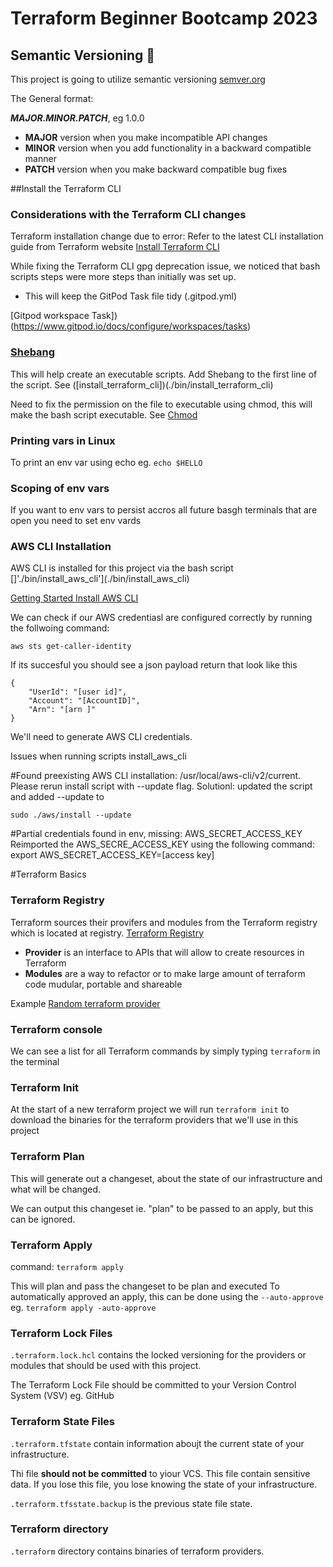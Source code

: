 # Terraform Beginner Bootcamp 2023

## Semantic Versioning :mage:

This project is going to utilize semantic versioning
[semver.org](https://semver.org/)

The General format:

***MAJOR.MINOR.PATCH***, eg 1.0.0

- **MAJOR** version when you make incompatible API changes
- **MINOR** version when you add functionality in a backward compatible manner
- **PATCH** version when you make backward compatible bug fixes


##Install the Terraform CLI

### Considerations with the Terraform CLI changes
Terraform installation change due to error:
Refer to the latest CLI installation guide from Terraform website
[Install Terraform CLI](https://developer.hashicorp.com/terraform/tutorials/aws-get-started/install-cli)

While fixing the Terraform CLI gpg deprecation issue, we noticed that bash scripts steps were more steps than initially was set up.
- This will keep the GitPod Task file tidy (.gitpod.yml)

[Gitpod workspace Task])(https://www.gitpod.io/docs/configure/workspaces/tasks)

### [Shebang](https://en.wikipedia.org/wiki/Shebang_(Unix))
This will help create an executable scripts.
Add Shebang to the first line of the script. See ([install_terraform_cli])(./bin/install_terraform_cli)

Need to fix the permission on the file to executable using chmod, this will make the bash script executable.
See [Chmod](https://www.geeksforgeeks.org/chmod-command-linux)

### Printing vars in Linux

To print an env var using echo eg. `echo $HELLO`

### Scoping of env vars

If you want to env vars to persist accros all future basgh terminals that are open you need to set env vards

### AWS CLI Installation
AWS CLI is installed for this project via the bash script []'./bin/install_aws_cli'](./bin/install_aws_cli)

[Getting Started Install AWS CLI](https://docs.aws.amazon.com/cli/latest/userguide/getting-started-install.html)


We can check if our AWS credentiasl are configured correctly by running the follwoing command:

```
aws sts get-caller-identity
```

If its succesful you should see a json payload return that look like this

```
{
    "UserId": "[user id]",
    "Account": "[AccountID]",
    "Arn": "[arn ]"
}
```

We'll need to generate AWS CLI credentials.

Issues when running scripts install_aws_cli

#Found preexisting AWS CLI installation: /usr/local/aws-cli/v2/current. Please rerun install script with --update flag.
Solutionl: updated the script and added --update to 
```
sudo ./aws/install --update
```

#Partial credentials found in env, missing: AWS_SECRET_ACCESS_KEY
Reimported the AWS_SECRE_ACCESS_KEY using the following command:
export AWS_SECRET_ACCESS_KEY=[access key]


#Terraform Basics

### Terraform Registry

Terraform sources their provifers and modules from 
the Terraform registry which is located at registry.
[Terraform Registry](https://registry.terraform.io/)

- **Provider** is an interface to APIs that will allow to create resources in Terraform
- **Modules** are a way to refactor or to make large amount of terraform code mudular, portable and shareable

Example
[Random terraform provider](https://registry.terraform.io/providers/hashicorp/random/latest/docs/resources/string)

### Terraform console

We can see a list for all Terraform commands by simply typing `terraform` in the terminal


### Terraform Init
At the start of a new terraform project we will run `terraform init` to download the binaries
for the terraform providers that we'll use in this project

### Terraform Plan
This will generate out a changeset, about the state of our infrastructure and what will be changed.

We can output this changeset ie. "plan" to be passed to an apply, but this can be ignored.

### Terraform Apply
command: `terraform apply`

This will plan and pass the changeset to be plan and executed
To automatically approved an apply, this can be done using the `--auto-approve`
eg. `terraform apply -auto-approve`

### Terraform Lock Files
`.terraform.lock.hcl` contains the locked versioning for the providers or modules that should be used with this project.

The Terraform Lock File should be committed to your Version Control System (VSV) eg. GitHub

### Terraform State Files

`.terraform.tfstate` contain information aboujt the current state of your infrastructure.

Thi file **should  not be committed** to yiour VCS.
This file contain sensitive data.
If you lose this file, you lose knowing the state of your infrastructure.

`.terraform.tfsstate.backup` is the previous state file state.

### Terraform directory

`.terraform` directory contains binaries of terraform providers.